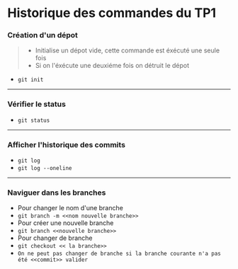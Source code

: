# Historique des commandes du TP1

### Création d'un dépot

> - Initialise un dépot vide, cette commande est éxécuté une seule fois
> - Si on l'éxécute une deuxiéme fois on détruit le dépot 
- `git init`

---
### Vérifier le status
- `git status`
---
### Afficher l'historique des commits
- `git log`
- `git log --oneline`
---
### Naviguer dans les branches
- Pour changer le nom d'une branche
- `git branch -m <<nom nouvelle branche>>`
- Pour créer une nouvelle branche
- `git branch <<nouvelle branche>>`
- Pour changer de branche
- `git checkout << la branche>>`
- `On ne peut pas changer de branche si la branche courante n'a pas été <<commit>> valider`
